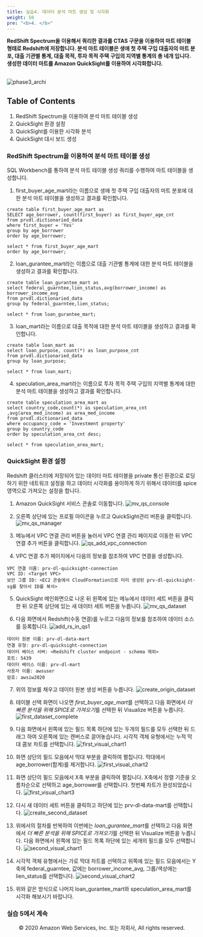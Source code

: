 ```yaml
---
title: 실습4. 데이터 분석 마트 생성 및 시각화
weight: 50
pre: "<b>4. </b>"
---
```


**RedShift Spectrum을 이용해서 쿼리한 결과를 CTAS 구문을 이용하여 마트 테이블 형태로 Redshift에 저장합니다. 분석 마트 테이블은 생애 첫 주택 구입 대출자의 마트 분포, 대출 기관별 통계, 대출 목적, 투자 목적 주택 구입의 지역별 통계의 총 네개 입니다. 생성한 데이터 마트를 Amazon QuickSight를 이용하여 시각화합니다.** <br/><br/>

![phase3_archi](/prvdlworkshop/images/phase3_archi.png)

## Table of Contents

1. RedShift Spectrum을 이용하여 분석 마트 테이블 생성
2. QuickSight 환경 설정
3. QuickSight를 이용한 시각화 분석
4. QuickSight 대시 보드 생성

### RedShift Spectrum을 이용하여 분석 마트 테이블 생성
SQL Workbench를 통하여 분석 마트 테이블 생성 쿼리를 수행하여 마트 테이블을 생성합니다.

1. first_buyer_age_mart라는 이름으로 생애 첫 주택 구입 대출자의 마트 분포에 대한 분석 마트 테이블을 생성하고 결과를 확인합니다.
```
create table first_buyer_age_mart as
SELECT age_borrower, count(first_buyer) as first_buyer_age_cnt
from prvdl.dictionaried_data
where first_buyer = 'Yes'
group by age_borrower
order by age_borrower;

select * from first_buyer_age_mart
order by age_borrower;
```

2. loan_gurantee_mart라는 이름으로 대출 기관별 통계에 대한 분석 마트 테이블을 생성하고 결과를 확인합니다.
```
create table loan_gurantee_mart as
select federal_guarntee,lien_status,avg(borrower_income) as borrower_income_avg
from prvdl.dictionaried_data
group by federal_guarntee,lien_status;

select * from loan_gurantee_mart;
```

3. loan_mart라는 이름으로 대출 목적에 대한 분석 마트 테이블을 생성하고 결과를 확인합니다.
```
create table loan_mart as
select loan_purpose, count(*) as loan_purpose_cnt
from prvdl.dictionaried_data
group by loan_purpose;

select * from loan_mart;
```

4. speculation_area_mart라는 이름으로 투자 목적 주택 구입의 지역별 통계에 대한 분석 마트 테이블을 생성하고 결과를 확인합니다.
```
create table speculation_area_mart as
select country_code,count(*) as speculation_area_cnt ,avg(area_med_income) as area_med_income
from prvdl.dictionaried_data
where occupancy_code = 'Investment property'
group by country_code
order by speculation_area_cnt desc;

select * from speculation_area_mart;
```

### QuickSight 환경 설정
Redshift 클러스터에 저장되어 있는 데이터 마트 테이블을 private 통신 환경으로 로딩하기 위한 네트워크 설정을 하고 데이터 시각화를 용이하게 하기 위해서 데이터를 spice 영역으로 가져오는 설정을 합니다.

1. Amazon QuickSight 서비스 콘솔로 이동합니다.
![mv_qs_console](/prvdlworkshop/images/mv_qs_console.png)

2. 오른쪽 상단에 있는 프로필 아이콘을 누르고 QuickSight관리 버튼을 클릭합니다.
![mv_qs_manager](/prvdlworkshop/images/mv_qs_manager.png)

3. 메뉴에서 VPC 연결 관리 버튼을 눌러서 VPC 연결 관리 페이지로 이동한 뒤 VPC 연결 추가 버튼을 클릭합니다.
![qs_add_vpc_connection](/prvdlworkshop/images/qs_add_vpc_connection.png)

4. VPC 연결 추가 페이지에서 다음의 정보를 참조하여 VPC 연결을 생성합니다.
```
VPC 연결 이름: prv-dl-quicksight-connection
VPC ID: <Target VPC>
보안 그룹 ID: <EC2 콘솔에서 CloudFormation으로 미리 생성된 prv-dl-quicksight-sg를 찾아서 ID를 복사>
```

5. QuickSight 메인화면으로 나온 뒤 왼쪽에 있는 메뉴에서 데이터 세트 버튼을 클릭한 뒤 오른쪽 상단에 있는 새 데이터 세트 버튼을 누릅니다.
![mv_qs_dataset](/prvdlworkshop/images/mv_qs_dataset.png)

6. 다음 화면에서 Redshift(수동 연결)를 누르고 다음의 정보를 참조하여 데이터 소스를 등록합니다.
![add_rs_in_qs1](/prvdlworkshop/images/add_rs_in_qs1.png)
```
데이터 원본 이름: prv-dl-data-mart
연결 유형: prv-dl-quicksight-connection
데이터 베이스 서버: <Redshift cluster endpoint - schema 제외>
포트: 5439
데이터 베이스 이름: prv-dl-mart
사용자 이름: awsuser
암호: awsiw2020
```

7. 위의 정보를 채우고 데이터 원본 생성 버튼을 누릅니다.
![create_origin_dataset](/prvdlworkshop/images/create_origin_dataset.png)


8. 테이블 선택 화면이 나오면 *first_buyer_age_mart*를 선택하고 다음 화면에서 *더 빠른 분석을 위해 SPICE로 가져오기*를 선택한 뒤 Visualize 버튼을 누릅니다.
![first_dataset_complete](/prvdlworkshop/images/first_dataset_complete.png)

9. 다음 화면에서 왼쪽에 있는 필드 목록 하단에 있는 두개의 필드를 모두 선택한 뒤 드래그 하여 오른쪽에 있는 캔버스로 끌어놓습니다.
시각적 객체 유형에서는 누적 막대 콤보 차트를 선택합니다.
![first_visual_chart1](/prvdlworkshop/images/first_visual_chart1.png)

10. 화면 상단의 필드 모음에서 막대 부분을 클릭하여 펼칩니다. 막대에서 age_borrower(합계)를 제거합니다.
![first_visual_chart2](/prvdlworkshop/images/first_visual_chart2.png)

11. 화면 상단의 필드 모음에서 X축 부분을 클릭하여 펼칩니다. X축에서 정렬 기준을 오름차순으로 선택하고 age_borrower를 선택합니다.
첫번째 차트가 완성되었습니다.
![first_visual_chart3](/prvdlworkshop/images/first_visual_chart3.png)

12. 다시 새 데이터 세트 버튼을 클릭하고 하단에 있는 prv-dl-data-mart를 선택합니다.
![create_second_dataset](/prvdlworkshop/images/create_second_dataset.png)

13. 위에서의 절차를 반복하여 이번에는 *loan_gurantee_mart*를 선택하고 다음 화면에서 *더 빠른 분석을 위해 SPICE로 가져오기*를 선택한 뒤 Visualize 버튼을 누릅니다. 다음 화면에서 왼쪽에 있는 필드 목록 하단에 있는 세개의 필드를 모두 선택합니다.
![second_visual_chart1](/prvdlworkshop/images/second_visual_chart1.png)

14. 시각적 객체 유형에서는 가로 막대 차트를 선택하고 위쪽에 있는 필드 모음에서는 Y축에 federal_guarntee, 값에는 borrower_income_avg, 그룹/색상에는 lien_status를 선택합니다.
![second_visual_chart2](/prvdlworkshop/images/second_visual_chart2.png)

15. 위와 같은 방식으로 나머지 loan_gurantee_mart와 speculation_area_mart를 시각화 해보시기 바랍니다.

### 실습 5에서 계속


<p align="center">
© 2020 Amazon Web Services, Inc. 또는 자회사, All rights reserved.
</p>
